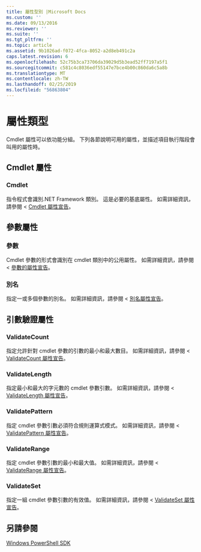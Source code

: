```yaml
---
title: 屬性型別 |Microsoft Docs
ms.custom: ''
ms.date: 09/13/2016
ms.reviewer: ''
ms.suite: ''
ms.tgt_pltfrm: ''
ms.topic: article
ms.assetid: 9b1026ad-f072-4fca-8052-a2d8eb491c2a
caps.latest.revision: 6
ms.openlocfilehash: 52c75b3ca73706da39029d5b3ead52ff7197a5f1
ms.sourcegitcommit: c581c4c8036edf55147e7bce4b00c860da6c5a8b
ms.translationtype: MT
ms.contentlocale: zh-TW
ms.lasthandoff: 02/25/2019
ms.locfileid: "56863804"
---
```

# <a name="attribute-types"></a>屬性類型

Cmdlet 屬性可以依功能分組。
下列各節說明可用的屬性，並描述項目執行階段會叫用的屬性時。

## <a name="cmdlet-attributes"></a>Cmdlet 屬性

### <a name="cmdlet"></a>Cmdlet

指令程式會識別.NET Framework 類別。
這是必要的基底屬性。
如需詳細資訊，請參閱 < [Cmdlet 屬性宣告](./cmdlet-attribute-declaration.md)。

## <a name="parameter-attributes"></a>參數屬性

### <a name="parameter"></a>參數

Cmdlet 參數的形式會識別在 cmdlet 類別中的公用屬性。
如需詳細資訊，請參閱 <<c0> [ 參數的屬性宣告](./parameter-attribute-declaration.md)。

### <a name="alias"></a>別名

指定一或多個參數的別名。
如需詳細資訊，請參閱 <<c0> [ 別名屬性宣告](./alias-attribute-declaration.md)。

## <a name="argument-validation-attributes"></a>引數驗證屬性

### <a name="validatecount"></a>ValidateCount

指定允許針對 cmdlet 參數的引數的最小和最大數目。
如需詳細資訊，請參閱 < [ValidateCount 屬性宣告](./validatecount-attribute-declaration.md)。

### <a name="validatelength"></a>ValidateLength

指定最小和最大的字元數的 cmdlet 參數引數。
如需詳細資訊，請參閱 < [ValidateLength 屬性宣告](./validatelength-attribute-declaration.md)。

### <a name="validatepattern"></a>ValidatePattern

指定 cmdlet 參數引數必須符合規則運算式模式。
如需詳細資訊，請參閱 < [ValidatePattern 屬性宣告](./validatepattern-attribute-declaration.md)。

### <a name="validaterange"></a>ValidateRange

指定 cmdlet 參數引數的最小和最大值。
如需詳細資訊，請參閱 < [ValidateRange 屬性宣告](./validaterange-attribute-declaration.md)。

### <a name="validateset"></a>ValidateSet

指定一組 cmdlet 參數引數的有效值。
如需詳細資訊，請參閱 < [ValidateSet 屬性宣告](./validateset-attribute-declaration.md)。

## <a name="see-also"></a>另請參閱

[Windows PowerShell SDK](../windows-powershell-reference.md)

